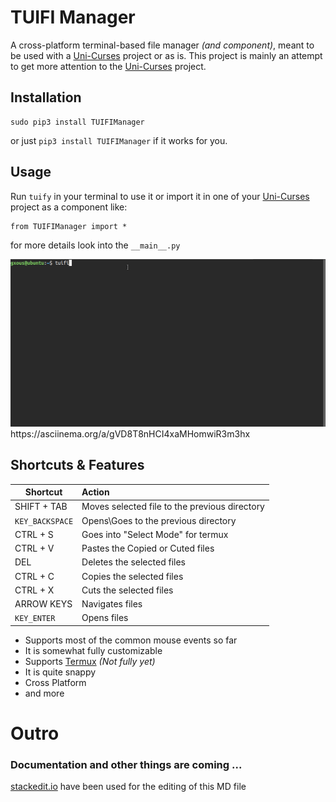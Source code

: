
# TUIFI Manager

A cross-platform terminal-based file manager *(and component)*, meant to be used with a [Uni-Curses](https://github.com/unicurses/unicurses) project or as is. This project is mainly an attempt to get more attention to the [Uni-Curses](https://github.com/unicurses/unicurses) project.

## Installation
```terminal
sudo pip3 install TUIFIManager
```
or just `pip3 install TUIFIManager` if it works for you.

## Usage

Run `tuify` in your terminal to use it or import it in one of your [Uni-Curses](https://github.com/unicurses/unicurses) project as a component like:
```
from TUIFIManager import *
```
for more details look into the `__main__.py`

<img src="/Peek.gif">
https://asciinema.org/a/gVD8T8nHCI4xaMHomwiR3m3hx

## Shortcuts & Features 
| Shortcut | Action |
|----|:----|
|SHIFT + TAB| Moves selected file to the previous directory
|`KEY_BACKSPACE`| Opens\Goes to the previous directory
|CTRL + S| Goes into "Select Mode" for termux |
|CTRL + V| Pastes the Copied or Cuted files|
|DEL| Deletes the selected files
|CTRL + C| Copies the selected files|
|CTRL + X| Cuts the selected files|
|ARROW KEYS| Navigates files|
|`KEY_ENTER`| Opens files|

* Supports most of the common mouse events so far
* It is somewhat fully customizable
* Supports [Termux](https://github.com/termux) *(Not fully yet)*
* It is quite snappy
* Cross Platform 
* and  more

# Outro 
### Documentation and other things are coming ...  
[stackedit.io](https://stackedit.io/app) have been used for the editing of this MD file